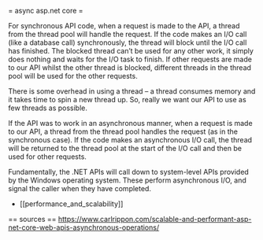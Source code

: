 = async asp.net core =

For synchronous API code, when a request is made to the API, a thread from the thread pool will handle the request. If the code makes an I/O call (like a database call) synchronously, the thread will block until the I/O call has finished. The blocked thread can’t be used for any other work, it simply does nothing and waits for the I/O task to finish. If other requests are made to our API whilst the other thread is blocked, different threads in the thread pool will be used for the other requests.

There is some overhead in using a thread – a thread consumes memory and it takes time to spin a new thread up. So, really we want our API to use as few threads as possible.


If the API was to work in an asynchronous manner, when a request is made to our API, a thread from the thread pool handles the request (as in the synchronous case). If the code makes an asynchronous I/O call, the thread will be returned to the thread pool at the start of the I/O call and then be used for other requests.


Fundamentally, the .NET APIs will call down to system-level APIs provided by the Windows operating system. These perform asynchronous I/O, and signal the caller when they have completed.


* [[performance_and_scalability]]


== sources ==
https://www.carlrippon.com/scalable-and-performant-asp-net-core-web-apis-asynchronous-operations/
